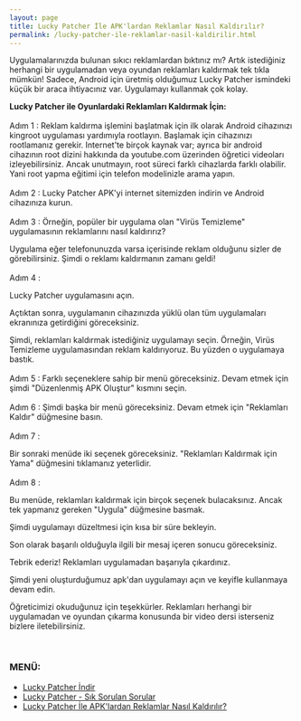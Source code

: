 ```yaml
---
layout: page
title: Lucky Patcher İle APK'lardan Reklamlar Nasıl Kaldırılır?
permalink: /lucky-patcher-ile-reklamlar-nasil-kaldirilir.html
---
```


Uygulamalarınızda bulunan sıkıcı reklamlardan bıktınız mı?
Artık istediğiniz herhangi bir uygulamadan veya oyundan reklamları kaldırmak tek tıkla mümkün!
Sadece, Android için üretmiş olduğumuz Lucky Patcher ismindeki küçük bir araca ihtiyacınız var.
Uygulamayı kullanmak çok kolay.

<script async src="//pagead2.googlesyndication.com/pagead/js/adsbygoogle.js"></script>
<!-- KingBaglanti -->
<ins class="adsbygoogle"
     style="display:block"
     data-ad-client="ca-pub-7942429830883405"
     data-ad-slot="4590880399"
     data-ad-format="link"></ins>
<script>
(adsbygoogle = window.adsbygoogle || []).push({});
</script>

<b>Lucky Patcher ile Oyunlardaki Reklamları Kaldırmak İçin:</b><br /><br />
Adım 1 :
Reklam kaldırma işlemini başlatmak için ilk olarak Android cihazınızı kingroot uygulaması yardımıyla rootlayın.
Başlamak için cihazınızı rootlamanız gerekir. Internet'te birçok kaynak var; ayrıca bir android cihazının root dizini hakkında da youtube.com üzerinden öğretici videoları izleyebilirsiniz. Ancak unutmayın, root süreci farklı cihazlarda farklı olabilir. Yani root yapma eğitimi için telefon modelinizle arama yapın.
<br /><br />
Adım 2 :
Lucky Patcher APK'yi internet sitemizden indirin ve Android cihazınıza kurun.
<br /><br />
Adım 3 :
Örneğin, popüler bir uygulama olan "Virüs Temizleme" uygulamasının reklamlarını nasıl kaldırırız?

Uygulama eğer telefonunuzda varsa içerisinde reklam olduğunu sizler de görebilirsiniz. Şimdi o reklamı kaldırmanın zamanı geldi!
<br /><br />
Adım 4 :

Lucky Patcher uygulamasını açın.

Açtıktan sonra, uygulamanın cihazınızda yüklü olan tüm uygulamaları ekranınıza getirdiğini göreceksiniz.

Şimdi, reklamları kaldırmak istediğiniz uygulamayı seçin. Örneğin, Virüs Temizleme uygulamasından reklam kaldırıyoruz. Bu yüzden o uygulamaya bastık.
<br /><br />
Adım 5 :
Farklı seçeneklere sahip bir menü göreceksiniz. Devam etmek için şimdi "Düzenlenmiş APK Oluştur" kısmını seçin.
<br /><br />
Adım 6 :
Şimdi başka bir menü göreceksiniz. Devam etmek için "Reklamları Kaldır" düğmesine basın.
<br /><br />
Adım 7 :

Bir sonraki menüde iki seçenek göreceksiniz. "Reklamları Kaldırmak için Yama" düğmesini tıklamanız yeterlidir.
<br /><br />
Adım 8 :

Bu menüde, reklamları kaldırmak için birçok seçenek bulacaksınız. Ancak tek yapmanız gereken "Uygula" düğmesine basmak.

Şimdi uygulamayı düzeltmesi için kısa bir süre bekleyin.

Son olarak başarılı olduğuyla ilgili bir mesaj içeren sonucu göreceksiniz.

Tebrik ederiz! Reklamları uygulamadan başarıyla çıkardınız.

Şimdi yeni oluşturduğumuz apk'dan uygulamayı açın ve keyifle kullanmaya devam edin.


Öğreticimizi okuduğunuz için teşekkürler. Reklamları herhangi bir uygulamadan ve oyundan çıkarma konusunda bir video dersi isterseniz bizlere iletebilirsiniz.

<br /><script async src="//pagead2.googlesyndication.com/pagead/js/adsbygoogle.js"></script>
<!-- KingBaglanti -->
<ins class="adsbygoogle"
     style="display:block"
     data-ad-client="ca-pub-7942429830883405"
     data-ad-slot="4590880399"
     data-ad-format="link"></ins>
<script>
(adsbygoogle = window.adsbygoogle || []).push({});
</script>
       
<h3>MENÜ:</h3>
<ul>
<li><a href="http://www.luckypatcher.mobi/p/lucky-patcher-apk-ucretsiz-indir.html">Lucky Patcher İndir</a></li>
<li><a href="http://www.luckypatcher.mobi/2017/01/lucky-patcher-apk.html">Lucky Patcher - Sık Sorulan Sorular
</a></li>
<li><a href="http://www.luckypatcher.mobi/lucky-patcher-ile-reklamlar-nasil-kaldirilir.html">Lucky Patcher İle APK'lardan Reklamlar Nasıl Kaldırılır?</a>
</li>
</ul>
